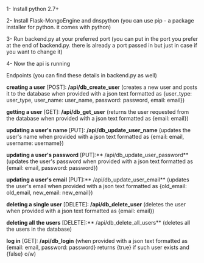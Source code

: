 
1- Install python 2.7+

2- Install Flask-MongoEngine and dnspython (you can use pip - a package installer for python. it comes with python)

3- Run backend.py at your preferred port (you can put in the port you prefer at the end of backend.py. there is already a port passed in but just in case if you want to change it)

4- Now the api is running 

Endpoints (you can find these details in backend.py as well)

**creating a user** [POST]: **/api/db_create_use**r (creates a new user and posts it to the database when provided with a json text formatted as {user_type: user_type, user_name: user_name, password: password, email: email})

**getting a user** [GET]: **/api/db_get_user** (returns the user requested from the database when provided with a json text formatted as {email: email})

**updating a user's name** [PUT]: **/api/db_update_user_name** (updates the user's name when provided with a json text formatted as {email: email, username: username})

**updating a user's password** [PUT]:** /api/db_update_user_password** (updates the user's password when provided with a json text formatted as {email: email, password: password})

**updating a user's email** [PUT]:** /api/db_update_user_email** (updates the user's email when provided with a json text formatted as {old_email: old_email, new_email: new_email})

**deleting a single user** [DELETE]: **/api/db_delete_user** (deletes the user when provided with a json text formatted as {email: email})

**deleting all the users** [DELETE]:** /api/db_delete_all_users** (deletes all the users in the database)

**log in** [GET]: **/api/db_login** (when provided with a json text formatted as {email: email, password: password} returns {true} if such user exists and {false} o/w)
